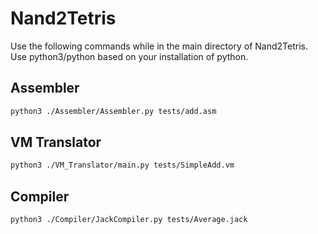 # Nand2Tetris
Use the following commands while in the main directory of Nand2Tetris. Use python3/python based on your installation of python.
## Assembler
```bash
python3 ./Assembler/Assembler.py tests/add.asm
```
## VM Translator
```bash
python3 ./VM_Translator/main.py tests/SimpleAdd.vm
```
## Compiler
```bash
python3 ./Compiler/JackCompiler.py tests/Average.jack
```
